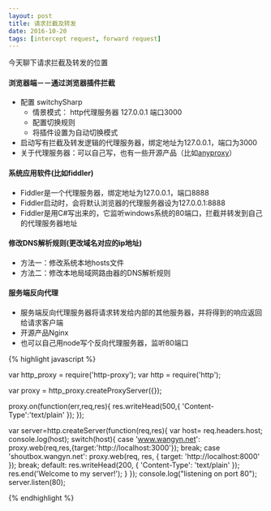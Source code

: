 ```yaml
---
layout: post
title: 请求拦截及转发
date: 2016-10-20 
tags: [intercept request, forward request]
---
```


今天聊下请求拦截及转发的位置

#### 浏览器端－－通过浏览器插件拦截
- 配置 switchySharp 
    - 情景模式： http代理服务器    127.0.0.1   端口3000
    - 配置切换规则
    - 将插件设置为自动切换模式
- 启动写有拦截及转发逻辑的代理服务器，绑定地址为127.0.0.1，端口为3000
- 关于代理服务器：可以自己写，也有一些开源产品（比如[anyproxy](http://anyproxy.io/cn/)）

<!-- more -->

#### 系统应用软件(比如fiddler)
- Fiddler是一个代理服务器，绑定地址为127.0.0.1，端口8888
- Fiddler启动时，会将默认浏览器的代理服务器设为127.0.0.1:8888
- Fiddler是用C#写出来的，它监听windows系统的80端口，拦截并转发到自己的代理服务器地址


#### 修改DNS解析规则(更改域名对应的ip地址)
- 方法一：修改系统本地hosts文件
- 方法二：修改本地局域网路由器的DNS解析规则

#### 服务端反向代理
- 服务端反向代理服务器将请求转发给内部的其他服务器，并将得到的响应返回给请求客户端
- 开源产品Nginx
- 也可以自己用node写个反向代理服务器，监听80端口

{% highlight javascript %}

var http_proxy = require('http-proxy');
var http       = require('http');

var proxy      = http_proxy.createProxyServer({});

proxy.on(function(err,req,res){
    res.writeHead(500,{
        'Content-Type':'text/plain'
    });
});

var server=http.createServer(function(req,res){
    var host= req.headers.host;
    console.log(host);
    switch(host){
        case 'www.wangyn.net':
            proxy.web(req,res,{target:'http://localhost:3000'});
            break;
        case 'shoutbox.wangyn.net':
            proxy.web(req, res, { target: 'http://localhost:8000' });
            break;
        default:
            res.writeHead(200, {
                'Content-Type': 'text/plain'
            });
            res.end('Welcome to my server!');
    }
});
console.log("listening on port 80");
server.listen(80);


{% endhighlight %}



